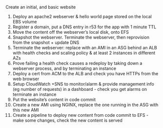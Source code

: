 Create an initial, and basic website
1. Deploy an apache2 webserver & hello world page stored on the local EBS volume
2. Register a domain, put a DNS entry in r53 for the app with 1 minute TTL
3. Move the content off the webserver’s local disk, onto EFS
4. Snapshot the webserver. Terminate the webserver, then reprovision from the snapshot + update DNS
5. Terminate the webserver: replace with an AMI in an ASG behind an ALB with health checks and scaling policy & at least 2 instances in different AZs
6. Prove failing a health check causes a redeploy by taking down a webserver process, and by terminating an instance
7. Deploy a cert from ACM to the ALB and check you have HTTPs from the web browser
8. Setup CloudWatch +SNS to monitor/alarm & provide management info (eg number of requests) in a dashboard - check you get alarms on terminate an instance
9. Put the website’s content in code commit
10. Create a new AMI using NGINX, replace the one running in the ASG with this new AMI
11. Create a pipeline to deploy new content from code commit to EFS - make some changes, check the new content is served
